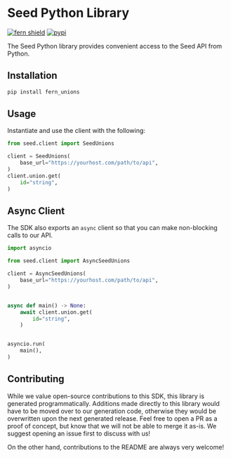 # Seed Python Library

[![fern shield](https://img.shields.io/badge/%F0%9F%8C%BF-SDK%20generated%20by%20Fern-brightgreen)](https://github.com/fern-api/fern)
[![pypi](https://img.shields.io/pypi/v/fern_unions)](https://pypi.python.org/pypi/fern_unions)

The Seed Python library provides convenient access to the Seed API from Python.

## Installation

```sh
pip install fern_unions
```

## Usage

Instantiate and use the client with the following:

```python
from seed.client import SeedUnions

client = SeedUnions(
    base_url="https://yourhost.com/path/to/api",
)
client.union.get(
    id="string",
)
```

## Async Client

The SDK also exports an `async` client so that you can make non-blocking calls to our API.

```python
import asyncio

from seed.client import AsyncSeedUnions

client = AsyncSeedUnions(
    base_url="https://yourhost.com/path/to/api",
)


async def main() -> None:
    await client.union.get(
        id="string",
    )


asyncio.run(
    main(),
)
```

## Contributing

While we value open-source contributions to this SDK, this library is generated programmatically.
Additions made directly to this library would have to be moved over to our generation code,
otherwise they would be overwritten upon the next generated release. Feel free to open a PR as
a proof of concept, but know that we will not be able to merge it as-is. We suggest opening
an issue first to discuss with us!

On the other hand, contributions to the README are always very welcome!
